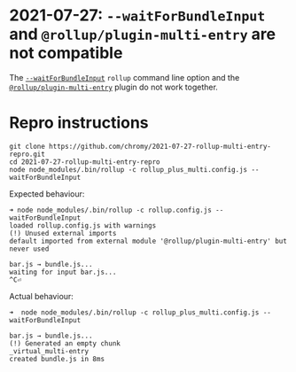 # 2021-07-27: `--waitForBundleInput` and `@rollup/plugin-multi-entry` are not compatible

The [`--waitForBundleInput`](https://rollupjs.org/guide/en/#--waitforbundleinput)
`rollup` command line option and the [`@rollup/plugin-multi-entry`](https://github.com/rollup/plugins/tree/master/packages/multi-entry) plugin do not work together.

# Repro instructions
```
git clone https://github.com/chromy/2021-07-27-rollup-multi-entry-repro.git
cd 2021-07-27-rollup-multi-entry-repro
node node_modules/.bin/rollup -c rollup_plus_multi.config.js --waitForBundleInput
```

Expected behaviour:
```
➜ node node_modules/.bin/rollup -c rollup.config.js --waitForBundleInput
loaded rollup.config.js with warnings
(!) Unused external imports
default imported from external module '@rollup/plugin-multi-entry' but never used

bar.js → bundle.js...
waiting for input bar.js...
^C⏎
```

Actual behaviour:
```
➜  node node_modules/.bin/rollup -c rollup_plus_multi.config.js --waitForBundleInput

bar.js → bundle.js...
(!) Generated an empty chunk
_virtual_multi-entry
created bundle.js in 8ms
```


